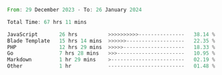 
<!--START_SECTION:waka-->

```rust
From: 29 December 2023 - To: 26 January 2024

Total Time: 67 hrs 11 mins

JavaScript       26 hrs          >>>>>>>>>>---------------   38.14 %
Blade Template   15 hrs 14 mins  >>>>>>-------------------   22.35 %
PHP              12 hrs 29 mins  >>>>>--------------------   18.33 %
Go               7 hrs 28 mins   >>>----------------------   10.95 %
Markdown         1 hr 29 mins    >------------------------   02.19 %
Other            1 hr            -------------------------   01.48 %
```

<!--END_SECTION:waka-->
<!---
Abedmuh/Abedmuh is a ✨ special ✨ repository because its `README.md` (this file) appears on your GitHub profile.
You can click the Preview link to take a look at your changes.
--->
